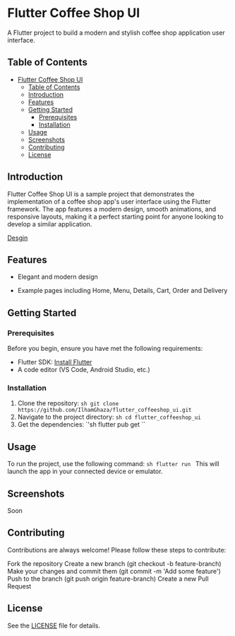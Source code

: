 # Flutter Coffee Shop UI

A Flutter project to build a modern and stylish coffee shop application user interface.

## Table of Contents

- [Flutter Coffee Shop UI](#flutter-coffee-shop-ui)
  - [Table of Contents](#table-of-contents)
  - [Introduction](#introduction)
  - [Features](#features)
  - [Getting Started](#getting-started)
    - [Prerequisites](#prerequisites)
    - [Installation](#installation)
  - [Usage](#usage)
  - [Screenshots](#screenshots)
  - [Contributing](#contributing)
  - [License](#license)

## Introduction

Flutter Coffee Shop UI is a sample project that demonstrates the implementation of a coffee shop app's user interface using the Flutter framework. The app features a modern design, smooth animations, and responsive layouts, making it a perfect starting point for anyone looking to develop a similar application.

[Desgin](https://www.figma.com/community/file/1116708627748807811)

## Features

- Elegant and modern design
<!-- - Smooth animations and transitions
- Responsive layouts for different screen sizes
- Custom coffee shop theme and styles -->
- Example pages including Home, Menu, Details, Cart, Order and Delivery

## Getting Started

### Prerequisites

Before you begin, ensure you have met the following requirements:

- Flutter SDK: [Install Flutter](https://flutter.dev/docs/get-started/install)
- A code editor (VS Code, Android Studio, etc.)

### Installation

1. Clone the repository:
    ``sh
    git clone https://github.com/IlhamGhaza/flutter_coffeeshop_ui.git
    ``
2. Navigate to the project directory:
    ``sh
    cd flutter_coffeeshop_ui
    ``
3. Get the dependencies:
    `'sh
    flutter pub get
    ``

## Usage

To run the project, use the following command:
``sh
flutter run
``
This will launch the app in your connected device or emulator.

## Screenshots

Soon

<!-- ![Homen Scree](screenshot.png) -->

<!-- Caption: Homen Scree

Caption: Menu Screen

Caption: Details Screen

Caption: Cart Screen -->

## Contributing

Contributions are always welcome! Please follow these steps to contribute:

Fork the repository
Create a new branch (git checkout -b feature-branch)
Make your changes and commit them (git commit -m 'Add some feature')
Push to the branch (git push origin feature-branch)
Create a new Pull Request

## License

See the [LICENSE](lisence.md) file for details.
